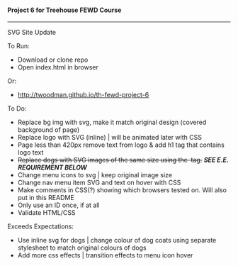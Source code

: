#### Project 6 for Treehouse FEWD Course
----

SVG Site Update


To Run:
- Download or clone repo
- Open index.html in browser


Or:
- http://twoodman.github.io/th-fewd-project-6


To Do:
- Replace bg img with svg, make it match original design (covered background of page)
- Replace logo with SVG (inline) | will be animated later with CSS
- Page less than 420px remove text from logo & add h1 tag that contains logo text
- ~~Replace dogs with SVG images of the same size using the <img> tag.~~ ***SEE E.E. REQUIREMENT BELOW***
- Change menu icons to svg | keep original image size
- Change nav menu item SVG and text on hover with CSS
- Make comments in CSS(?) showing which browsers tested on. Will also put in this README
- Only use an ID once, if at all
- Validate HTML/CSS


Exceeds Expectations:
- Use inline svg for dogs | change colour of dog coats using separate stylesheet to match original colours of dogs
- Add more css effects | transition effects to menu icon hover
